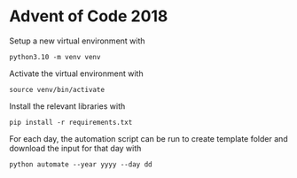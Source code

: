 # Advent of Code 2018

Setup a new virtual environment with

```
python3.10 -m venv venv
```

Activate the virtual environment with

```
source venv/bin/activate
```

Install the relevant libraries with

```
pip install -r requirements.txt
```

For each day, the automation script can be run to create template folder and download
the input for that day with

```
python automate --year yyyy --day dd
```
